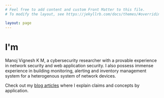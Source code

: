 ```yaml
---
# Feel free to add content and custom Front Matter to this file.
# To modify the layout, see https://jekyllrb.com/docs/themes/#overriding-theme-defaults

layout: page
---
```


# I'm

Manoj Vignesh K M, a cybersecurity researcher with a provable experience in network security and web application security. I also possess immense experience in building monitoring, alerting and inventory management system for a heterogenous system of network devices. 

Check out my <a href="/blogs">blog articles</a> where I explain claims and concepts by application.